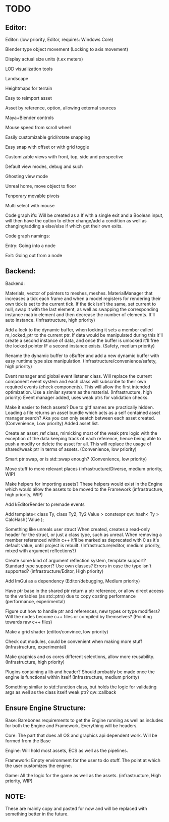 # TODO

## Editor:
Editor: (low priority, Editor, requires: Windows Core)

Blender type object movement (Locking to axis movement)

Display actual size units (t.ex meters)

LOD visualization tools

Landscape

Heightmaps for terrain

Easy to reimport asset

Asset by reference, option, allowing external sources

Maya+Blender controls

Mouse speed from scroll wheel

Easily customizable grid/rotate snapping

Easy snap with offset or with grid toggle

Customizable views with front, top, side and perspective

Default view modes, debug and such

Ghosting view mode

Unreal home, move object to floor

Tenporary movable pivots

Multi select with mouse

Code graph ifs: Will be created as a If with a single exit and a Boolean input, will then have the option to either change/add a condition as well as changing/adding a else/else if which get their own exits.

Code graph namings:

Entry: Going into a node

Exit: Going out from a node

## Backend:
Backend:

Materials, vector of pointers to meshes, meshes. MaterialManager that increases a tick each frame and when a model registers for rendering their own tick is set to the current tick. If the tick isn't the same, set current to null, swap it with the last element, as well as swapping the corresponding instance matrix element and then decrease the number of elements. It'll auto instance. (Infrastructure, high priority)

Add a lock to the dynamic buffer, when locking it sets a member called m_locked_ptr to the current ptr. If data would be manipulated during this it'll create a second instance of data, and once the buffer is unlocked it'll free the locked pointer IF a second instance exists. (Safety, medium priority)

Rename the dynamic buffer to cBuffer and add a new dynamic buffer with easy runtime type size manipulation. (Infrastructure/convenience/safety, high priority)

Event manager and global event listener class. Will replace the current component event system and each class will subscribe to their own required events (check components). This will allow the first intended optimization. Use a similar system as the material. (Infrastructure, high priority) Event manager added, uses weak ptrs for validation checks.

Make it easier to fetch assets? Due to gltf names are practically hidden. Loading a file returns an asset bundle which acts as a self contained asset manager search? Aka you can only seatch between each asset created. (Convenience, Low priority) Added asset list.

Create an asset_ref class, mimicking most of the weak ptrs logic with the exception of the data keeping track of each reference, hence being able to push a modify or delete the asset for all. This will replace the usage of shared/weak ptr in terms of assets. (Convenience, low priority)

Smart ptr swap, or is std::swap enough? (Convenience, low priority)

Move stuff to more relevant places (infrastructure/Diverse, medium priority, WIP)

Make helpers for importing assets?
These helpers would exist in the Engine which would allow the assets to be moved to the Framework (infrastructure, high priority, WIP)

Add kEditorRender to premade events

Add
template< class Ty, class Ty2, Ty2 Value >
constexpr qw::hash< Ty > CalcHash( Value );

Something like unreals user struct
When created, creates a read-only header for the struct, or just a class type, such as unreal.
When removing a member referenced within c++ it'll be marked as deprecated with 0 as it's default value, until project is rebuilt.
(Infrastructure/editor, medium priority, mixed with argument reflections?)

Create some kind of argument reflection system, template support? Standard type support? Use own classes? Errors in case the type isn't supported? (infrastructure/Editor, High priority)

Add ImGui as a dependency (Editor/debugging, Medium priority)

Have ptr base in the shared ptr return a ptr reference, or allow direct access to the variables (as std::ptrs) due to copy costing performance (performance, experimental)

Figure out how to handle ptr and references, new types or type modifiers? Will the nodes become c++ files or compiled by themselves? (Pointing towards raw c++ files)

Make a grid shader (editor/convince, low priority)

Check out modules, could be convenient when making more stuff (infrastructure, experimental)

Make graphics and os cores different selections, allow more reusability. (Infrastructure, high priority)

Plugins containing a lib and header? Should probably be made once the engine is functional within itself (Infrastructure, medium priority)

Something similar to std::function class, but holds the logic for validating args as well as the class itself weak ptr? qw::callback

## Ensure Engine Structure:
Base: Barebones requirements to get the Engine running as well as includes for both the Engine and Framework. Everything will be headers.

Core: The part that does all OS and graphics api dependent work. Will be formed from the Base

Engine: Will hold most assets, ECS as well as the pipelines.

Framework: Empty environment for the user to do stuff. The point at which the user customizes the engine.

Game: All the logic for the game as well as the assets. (infrastructure, High priority, WIP)

## NOTE:
These are mainly copy and pasted for now and will be replaced with something better in the future.
